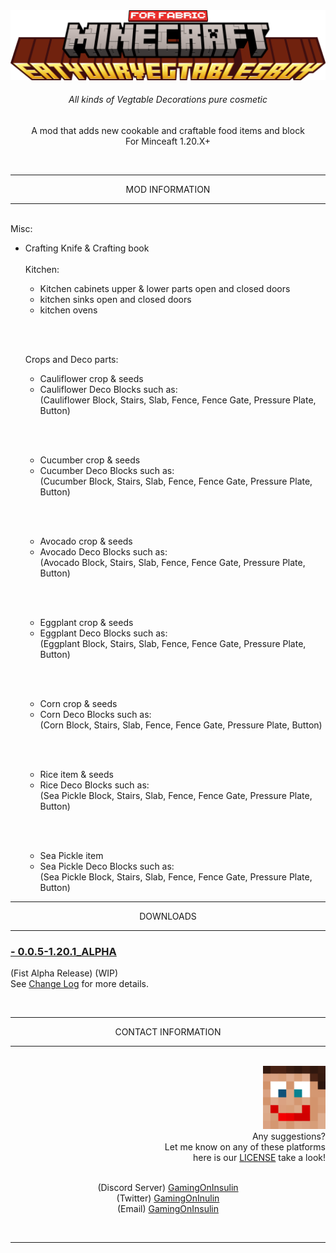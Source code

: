 
<div align="center">
  <img src="source/img/banner/minecraft_eatyourvegtablesboy.png" alt="Mod Banner Image"> 
  <h6>All kinds of Vegtable Decorations pure cosmetic</h6>  
  <p>A mod that adds new cookable and craftable food items and block <br>
  For Minceaft 1.20.X+</p>
  
</div>

<br>

<div align="center">
  <hr>
  MOD INFORMATION
  <hr>
</div>

<br>

<div align="left">
  Misc: 
  <br>
  
- Crafting Knife & Crafting book
  <br><br>
  Kitchen:
  <br>
  
  - Kitchen cabinets upper & lower parts open and closed doors
  - kitchen sinks open and closed doors
  - kitchen ovens
    
  <br><br>
  
  Crops and Deco parts:
  <br>
  
  - Cauliflower crop & seeds<br>
  - Cauliflower Deco Blocks such as:<br> 
  (Cauliflower Block, Stairs, Slab, Fence, Fence Gate, Pressure Plate, Button)

  <br><br>
  
  - Cucumber crop & seeds<br>
  - Cucumber Deco Blocks such as:<br> 
  (Cucumber Block, Stairs, Slab, Fence, Fence Gate, Pressure Plate, Button)

  <br><br>
  
  - Avocado crop & seeds<br>
  - Avocado Deco Blocks such as:<br> 
  (Avocado Block, Stairs, Slab, Fence, Fence Gate, Pressure Plate, Button)

  <br><br>
  
  - Eggplant crop & seeds<br>
  - Eggplant Deco Blocks such as:<br> 
  (Eggplant Block, Stairs, Slab, Fence, Fence Gate, Pressure Plate, Button)

  <br><br>
  
  - Corn crop & seeds<br>
  - Corn Deco Blocks such as:<br>
  (Corn Block, Stairs, Slab, Fence, Fence Gate, Pressure Plate, Button)

  <br><br>
  
  - Rice item & seeds<br>
  - Rice Deco Blocks such as:<br>
  (Sea Pickle Block, Stairs, Slab, Fence, Fence Gate, Pressure Plate, Button)

  <br><br>
  
  - Sea Pickle item<br>
  - Sea Pickle Deco Blocks such as:<br>
  (Sea Pickle Block, Stairs, Slab, Fence, Fence Gate, Pressure Plate, Button)
</div>
<div align="center">
  <hr>
  DOWNLOADS
  <hr>
</div>


<div align="left">
<!-- download item start -->
  <h3><a href="https://">- 0.0.5-1.20.1_ALPHA</a></h3>
  <p>
    (Fist Alpha Release)  (WIP)<br>
    See <a href="source/changelog/Changelog-0.0.5-1.20.1_ALPHA.md">Change Log</a> for more details.
  </p>
<!-- download item  end -->

</div>
<br>

<div align="center">
  <hr>
  CONTACT INFORMATION
  <hr>
</div>

<br>

<div align="right">
 <img src="source/img/profile/profile_icon.png" alt="Mod Icon" width="100" hight="100"/> <br>
  Any suggestions? <br>
  Let me know on any of these platforms <br>
  here is our <a href="LICENSE.md">LICENSE</a> take a look!
  <br><br>
  <p align="center">
    (Discord Server) <a href="https://discord.gg/n832bVJ">GamingOnInsulin</a> <br>
    (Twitter) <a href="https://twitter.com/GamingOnInsulin">GamingOnInulin</a> <br>
    (Email) <a href="mailto:`gamingoninsulin@gmail.com">GamingOnInsulin</a>
  </p>
</div>
<br>
<hr>

